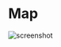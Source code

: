 # Map




![screenshot](https://user-images.githubusercontent.com/58388134/143778826-65bde7a9-ab5c-4a27-a2aa-65e1665a1fef.png)
